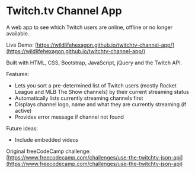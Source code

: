 # Twitch.tv Channel App
A web app to see which Twitch users are online, offline or no longer available.

Live Demo: [https://wildlifehexagon.github.io/twitchtv-channel-app/](https://wildlifehexagon.github.io/twitchtv-channel-app/)

Built with HTML, CSS, Bootstrap, JavaScript, jQuery and the Twitch API.

Features:
* Lets you sort a pre-determined list of Twitch users (mostly Rocket League and MLB The Show channels) by their current streaming status
* Automatically lists currently streaming channels first
* Displays channel logo, name and what they are currently streaming (if active)
* Provides error message if channel not found

Future ideas:
* Include embedded videos

Original freeCodeCamp challenge: [https://www.freecodecamp.com/challenges/use-the-twitchtv-json-api](https://www.freecodecamp.com/challenges/use-the-twitchtv-json-api)
